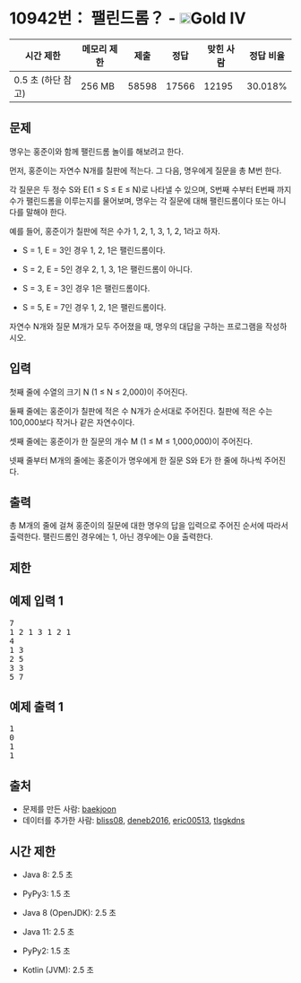 # 10942번： 팰린드롬？ - <img src="https://static.solved.ac/tier_small/12.svg" style="height:20px" />Gold IV


| 시간 제한 | 메모리 제한 | 제출 | 정답 | 맞힌 사람 | 정답 비율 |
| --- | --- | --- | --- | --- | --- |
| 0.5 초  (하단 참고) | 256 MB | 58598 | 17566 | 12195 | 30.018% |


## 문제


명우는 홍준이와 함께 팰린드롬 놀이를 해보려고 한다.

먼저, 홍준이는 자연수 N개를 칠판에 적는다. 그 다음, 명우에게 질문을 총 M번 한다.

각 질문은 두 정수 S와 E(1 ≤ S ≤ E ≤ N)로 나타낼 수 있으며, S번째 수부터 E번째 까지 수가 팰린드롬을 이루는지를 물어보며, 명우는 각 질문에 대해 팰린드롬이다 또는 아니다를 말해야 한다.

예를 들어, 홍준이가 칠판에 적은 수가 1, 2, 1, 3, 1, 2, 1라고 하자.

- S = 1, E = 3인 경우 1, 2, 1은 팰린드롬이다.

- S = 2, E = 5인 경우 2, 1, 3, 1은 팰린드롬이 아니다.

- S = 3, E = 3인 경우 1은 팰린드롬이다.

- S = 5, E = 7인 경우 1, 2, 1은 팰린드롬이다.


자연수 N개와 질문 M개가 모두 주어졌을 때, 명우의 대답을 구하는 프로그램을 작성하시오.




## 입력


첫째 줄에 수열의 크기 N (1 ≤ N ≤ 2,000)이 주어진다.

둘째 줄에는 홍준이가 칠판에 적은 수 N개가 순서대로 주어진다. 칠판에 적은 수는 100,000보다 작거나 같은 자연수이다.

셋째 줄에는 홍준이가 한 질문의 개수 M (1 ≤ M ≤ 1,000,000)이 주어진다.

넷째 줄부터 M개의 줄에는 홍준이가 명우에게 한 질문 S와 E가 한 줄에 하나씩 주어진다.




## 출력


총 M개의 줄에 걸쳐 홍준이의 질문에 대한 명우의 답을 입력으로 주어진 순서에 따라서 출력한다. 팰린드롬인 경우에는 1, 아닌 경우에는 0을 출력한다.




## 제한




## 예제 입력 1


<pre>7
1 2 1 3 1 2 1
4
1 3
2 5
3 3
5 7
</pre>


## 예제 출력 1


<pre>1
0
1
1
</pre>






## 출처


- 문제를 만든 사람: [baekjoon](/user/baekjoon)
- 데이터를 추가한 사람: [bliss08](/user/bliss08), [deneb2016](/user/deneb2016), [eric00513](/user/eric00513), [tlsgkdns](/user/tlsgkdns)



## 시간 제한


- Java 8: 2.5 초

- PyPy3: 1.5 초

- Java 8 (OpenJDK): 2.5 초

- Java 11: 2.5 초

- PyPy2: 1.5 초

- Kotlin (JVM): 2.5 초





